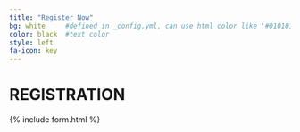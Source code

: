 ```yaml
---
title: "Register Now"
bg: white     #defined in _config.yml, can use html color like '#010101'
color: black  #text color
style: left
fa-icon: key
---
```


# REGISTRATION

{% include form.html %}
